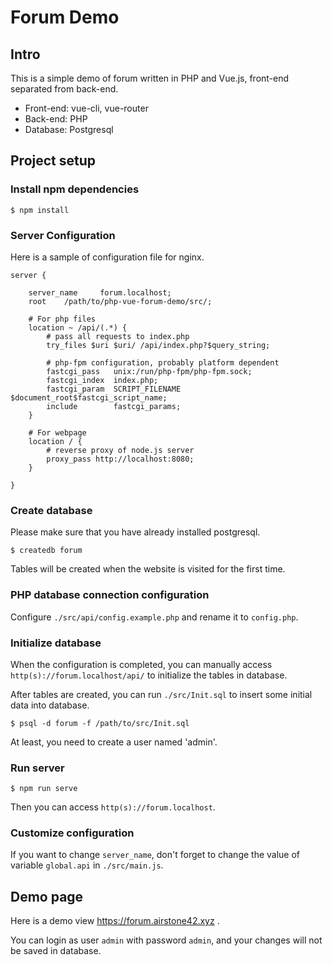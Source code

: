 # Forum Demo

## Intro
This is a simple demo of forum written in PHP and Vue.js, front-end separated from back-end.
- Front-end: vue-cli, vue-router
- Back-end: PHP
- Database: Postgresql

## Project setup

### Install npm dependencies
```
$ npm install
```

### Server Configuration
Here is a sample of configuration file for nginx.
```
server {

    server_name     forum.localhost;
    root    /path/to/php-vue-forum-demo/src/;

    # For php files
    location ~ /api/(.*) {
        # pass all requests to index.php
        try_files $uri $uri/ /api/index.php?$query_string;

        # php-fpm configuration, probably platform dependent
        fastcgi_pass   unix:/run/php-fpm/php-fpm.sock;
        fastcgi_index  index.php;
        fastcgi_param  SCRIPT_FILENAME  $document_root$fastcgi_script_name;
        include        fastcgi_params;
    }

    # For webpage
    location / {
        # reverse proxy of node.js server
        proxy_pass http://localhost:8080;
    }

}
```

### Create database
Please make sure that you have already installed postgresql.
```
$ createdb forum
```
Tables will be created when the website is visited for the first time.

### PHP database connection configuration
Configure ```./src/api/config.example.php```  and rename it to ```config.php```.


### Initialize database
When the configuration is completed, you can manually access ```http(s)://forum.localhost/api/``` to initialize the tables in database.

After tables are created, you can run ```./src/Init.sql``` to insert some initial data into database.
```
$ psql -d forum -f /path/to/src/Init.sql
```
At least, you need to create a user named 'admin'.

### Run server
```
$ npm run serve
```
Then you can access ```http(s)://forum.localhost```.

### Customize configuration
If you want to change ```server_name```, don't forget to change the value of variable ```global.api``` in ```./src/main.js```.

## Demo page
Here is a demo view https://forum.airstone42.xyz .

You can login as user ```admin``` with password ```admin```, and your changes will not be saved in database.
